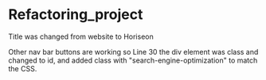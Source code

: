 # Refactoring_project

Title was changed from website to Horiseon

Other nav bar buttons are working so Line 30 the div element was class and changed to id, and added class with "search-engine-optimization" to match the CSS.